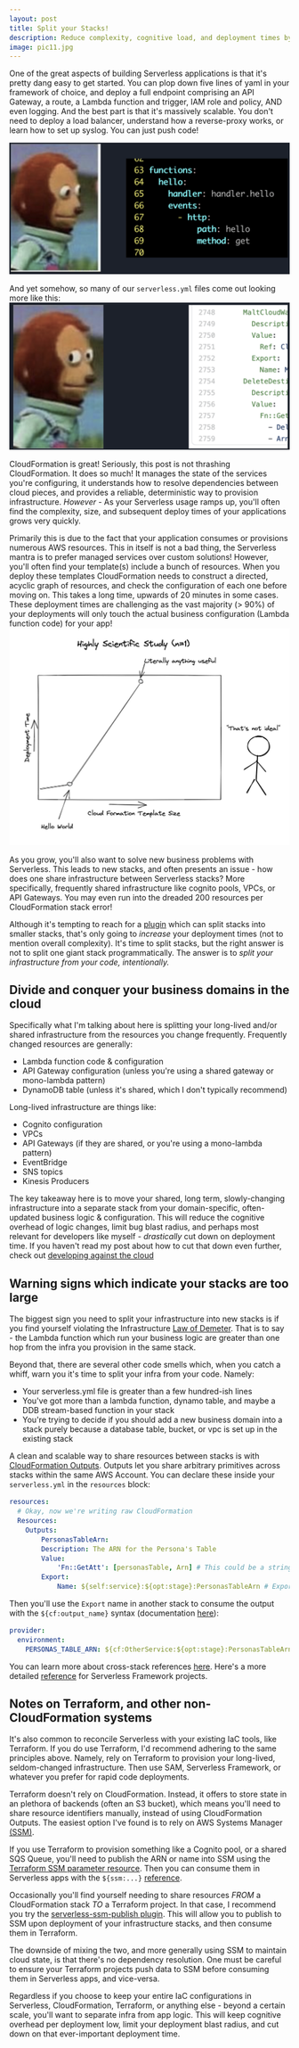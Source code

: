 ```yaml
---
layout: post
title: Split your Stacks!
description: Reduce complexity, cognitive load, and deployment times by splitting cloud infrastructure from lambda code - 8 mins
image: pic11.jpg
---
```

One of the great aspects of building Serverless applications is that it's pretty dang easy to get started. You can plop down five lines of yaml in your framework of choice, and deploy a full endpoint comprising an API Gateway, a route, a Lambda function and trigger, IAM role and policy, AND even logging. And the best part is that it's massively scalable. You don't need to deploy a load balancer, understand how a reverse-proxy works, or learn how to set up syslog. You can just push code!

<span class="image fit"><img src="/assets/images/splitting_stacks/start.png"></span>

And yet somehow, so many of our `serverless.yml` files come out looking more like this:
<span class="image fit"><img src="/assets/images/splitting_stacks/bad.png"></span>

CloudFormation is great! Seriously, this post is not thrashing CloudFormation. It does so much! It manages the state of the services you're configuring, it understands how to resolve dependencies between cloud pieces, and provides a reliable, deterministic way to provision infrastructure. _However_ - As your Serverless usage ramps up, you'll often find the complexity, size, and subsequent deploy times of your applications grows very quickly.

Primarily this is due to the fact that your application consumes or provisions numerous AWS resources. This in itself is not a bad thing, the Serverless mantra is to prefer managed services over custom solutions! However, you'll often find your template(s) include a bunch of resources. When you deploy these templates CloudFormation needs to construct a directed, acyclic graph of resources, and check the configuration of each one before moving on. This takes a long time, upwards of 20 minutes in some cases. These deployment times are challenging as the vast majority (> 90%) of your deployments will only touch the actual business configuration (Lambda function code) for your app!
<span class="image fit"><img src="/assets/images/splitting_stacks/deploy_time.jpeg"></span>

As you grow, you'll also want to solve new business problems with Serverless. This leads to new stacks, and often presents an issue - how does one share infrastructure between Serverless stacks? More specifically, frequently shared infrastructure like cognito pools, VPCs, or API Gateways. You may even run into the dreaded 200 resources per CloudFormation stack error!

Although it's tempting to reach for a [plugin](https://www.npmjs.com/package/serverless-plugin-split-stacks) which can split stacks into smaller stacks, that's only going to _increase_ your deployment times (not to mention overall complexity). It's time to split stacks, but the right answer is not to split one giant stack programmatically. The answer is to *split your infrastructure from your code, intentionally.*

## Divide and conquer your business domains in the cloud
Specifically what I'm talking about here is splitting your long-lived and/or shared infrastructure from the resources you change frequently. Frequently changed resources are generally:
- Lambda function code & configuration
- API Gateway configuration (unless you're using a shared gateway or mono-lambda pattern)
- DynamoDB table (unless it's shared, which I don't typically recommend)

Long-lived infrastructure are things like:
- Cognito configuration
- VPCs
- API Gateways (if they are shared, or you're using a mono-lambda pattern)
- EventBridge
- SNS topics
- Kinesis Producers

The key takeaway here is to move your shared, long term, slowly-changing infrastructure into a separate stack from your domain-specific, often-updated business logic & configuration. This will reduce the cognitive overhead of logic changes, limit bug blast radius, and perhaps most relevant for developers like myself - _drastically_ cut down on deployment time. If you haven't read my post about how to cut that down even further, check out [developing against the cloud](https://dev.to/aws-builders/developing-against-the-cloud-55o4/stats)

## Warning signs which indicate your stacks are too large
The biggest sign you need to split your infrastructure into new stacks is if you find yourself violating the Infrastructure [Law of Demeter](https://en.wikipedia.org/wiki/Law_of_Demeter). That is to say - the Lambda function which run your business logic are greater than one hop from the infra you provision in the same stack.

Beyond that, there are several other code smells which, when you catch a whiff, warn you it's time to split your infra from your code. Namely:
- Your serverless.yml file is greater than a few hundred-ish lines
- You've got more than a lambda function, dynamo table, and maybe a DDB stream-based function in your stack
- You're trying to decide if you should add a new business domain into a stack purely because a database table, bucket, or vpc is set up in the existing stack

A clean and scalable way to share resources between stacks is with [CloudFormation Outputs](https://docs.aws.amazon.com/AWSCloudFormation/latest/UserGuide/outputs-section-structure.html). Outputs let you share arbitrary primitives across stacks within the same AWS Account. You can declare these inside your `serverless.yml` in the `resources` block:

```yaml
resources:
  # Okay, now we're writing raw CloudFormation
  Resources:
    Outputs:
        PersonasTableArn:
        Description: The ARN for the Persona's Table
        Value:
            'Fn::GetAtt': [personasTable, Arn] # This could be a string, but I'm using a GetAtt as that seems more realistic
        Export:
            Name: ${self:service}:${opt:stage}:PersonasTableArn # Export name must be *unique* across all outputs for a region. This name is what you'll import in other stacks
```

Then you'll use the `Export` name in another stack to consume the output with the `${cf:output_name}` syntax (documentation [here](https://www.serverless.com/framework/docs/providers/aws/guide/variables/)):
```yaml
provider:
  environment:
    PERSONAS_TABLE_ARN: ${cf:OtherService:${opt:stage}:PersonasTableArn}
```
You can learn more about cross-stack references [here](https://docs.aws.amazon.com/AWSCloudFormation/latest/UserGuide/walkthrough-crossstackref.html). Here's a more detailed [reference](https://www.serverless.com/framework/docs/providers/aws/guide/variables#reference-cloudformation-outputs) for Serverless Framework projects.

## Notes on Terraform, and other non-CloudFormation systems
It's also common to reconcile Serverless with your existing IaC tools, like Terraform. If you do use Terraform, I'd recommend adhering to the same principles above. Namely, rely on Terraform to provision your long-lived, seldom-changed infrastructure. Then use SAM, Serverless Framework, or whatever you prefer for rapid code deployments.

Terraform doesn't rely on CloudFormation. Instead, it offers to store state in an plethora of backends (often an S3 bucket), which means you'll need to share resource identifiers manually, instead of using CloudFormation Outputs. The easiest option I've found is to rely on AWS Systems Manager [(SSM)](https://docs.aws.amazon.com/systems-manager/latest/userguide/what-is-systems-manager.html).

If you use Terraform to provision something like a Cognito pool, or a shared SQS Queue, you'll need to publish the ARN or name into SSM using the [Terraform SSM parameter resource](https://registry.terraform.io/providers/hashicorp/aws/latest/docs/resources/ssm_parameter). Then you can consume them in Serverless apps with the `${ssm:...}` [reference](https://www.serverless.com/framework/docs/providers/aws/guide/variables#reference-variables-using-the-ssm-parameter-store).

Occasionally you'll find yourself needing to share resources _FROM_ a CloudFormation stack _TO_ a Terraform project. In that case, I recommend you try the [serverless-ssm-publish plugin](https://www.npmjs.com/package/serverless-ssm-publish-plugin). This will allow you to publish to SSM upon deployment of your infrastructure stacks, and then consume them in Terraform.

The downside of mixing the two, and more generally using SSM to maintain cloud state, is that there's no dependency resolution. One must be careful to ensure your Terraform projects push data to SSM before consuming them in Serverless apps, and vice-versa.

Regardless if you choose to keep your entire IaC configurations in Serverless, CloudFormation, Terraform, or anything else - beyond a certain scale, you'll want to separate infra from app logic. This will keep cognitive overhead per deployment low, limit your deployment blast radius, and cut down on that ever-important deployment time.